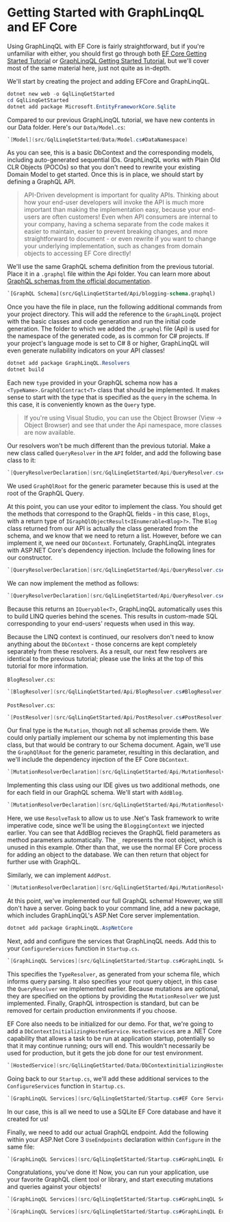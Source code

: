# Getting Started with GraphLinqQL and EF Core

Using GraphLinqQL with EF Core is fairly straightforward, but if you're
unfamiliar with either, you should first go through both [EF Core Getting
Started Tutorial](https://docs.microsoft.com/en-us/ef/core/get-started/) or
[GraphLinqQL Getting Started Tutorial](../tutorial-1), but we'll cover most of
the same material here, just not quite as in-depth.

We'll start by creating the project and adding EFCore and GraphLinqQL.

```powershell
dotnet new web -o GqlLinqGetStarted
cd GqlLinqGetStarted
dotnet add package Microsoft.EntityFrameworkCore.Sqlite
```

Compared to our previous GraphLinqQL tutorial, we have new contents in our Data
folder. Here's our `Data/Model.cs`:

```csharp
`[Model](src/GqlLinqGetStarted/Data/Model.cs#DataNamespace)
```

As you can see, this is a basic DbContext and the corresponding models,
including auto-generated sequential IDs. GraphLinqQL
works with Plain Old CLR Objects (POCOs) so that you don't need to rewrite your
existing Domain Model to get started. Once this is in place, we should start by
defining a GraphQL API.

> API-Driven development is important for quality APIs. Thinking about how your
> end-user developers will invoke the API is much more important than making the
> implementation easy, because your end-users are often customers! Even when API
> consumers are internal to your company, having a schema separate from the code
> makes it easier to maintain, easier to prevent breaking changes, and more
> straightforward to document - or even rewrite if you want to change your
> underlying implementation, such as changes from domain objects to accessing EF
> Core directly!

We'll use the same GraphQL schema definition from the previous tutorial. Place
it in a `.graphql` file within the Api folder. You can learn more about [GraphQL
schemas from the official documentation](https://graphql.org/learn/schema/).

```GraphQL
`[GraphQL Schema](src/GqlLinqGetStarted/Api/blogging-schema.graphql)
```

Once you have the file in place, run the following additional commands from your
project directory. This will add the reference to the `GraphLinqQL` project with
the basic classes and code generation and run the initial code generation. The
folder to which we added the `.graphql` file (Api) is used for the namespace of
the generated code, as is common for C# projects. If your project's language
mode is set to C# 8 or higher, GraphLinqQL will even generate nullability
indicators on your API classes!

```powershell
dotnet add package GraphLinqQL.Resolvers
dotnet build
```
Each new `type` provided in your GraphQL schema now has a
`<TypeName>.GraphQlContract<T>` class that should be implemented. It makes sense
to start with the type that is specified as the `query` in the schema. In this
case, it is conveniently known as the `Query` type.

> If you're using Visual Studio, you can use the Object Browser (View -> Object
> Browser) and see that under the Api namespace, more classes are now available.

Our resolvers won't be much different than the previous tutorial. Make a new
class called `QueryResolver` in the `API` folder, and add the following base
class to it:

```csharp
`[QueryResolverDeclaration](src/GqlLinqGetStarted/Api/QueryResolver.cs#Declaration)
```

We used `GraphQlRoot` for the generic parameter because this is used at the root
of the GraphQL Query.

At this point, you can use your editor to implement the class. You should get
the methods that correspond to the GraphQL fields - in this case, `Blogs`, with
a return type of `IGraphQlObjectResult<IEnumerable<Blog>?>`. The `Blog` class
returned from our API is actually the class generated from the schema, and we
know that we need to return a list. However, before we can implement it, we need
our `DbContext`. Fortunately, GraphLinqQL integrates with ASP.NET Core's
dependency injection. Include the following lines for our constructor.

```csharp
`[QueryResolverDeclaration](src/GqlLinqGetStarted/Api/QueryResolver.cs#DependencyInjection)
```

We can now implement the method as follows:

```csharp
`[QueryResolverDeclaration](src/GqlLinqGetStarted/Api/QueryResolver.cs#Declaration)
```

Because this returns an `IQueryable<T>`, GraphLinqQL automatically uses this to
build LINQ queries behind the scenes. This results in custom-made SQL
corresponding to your end-users' requests when used in this way.

Because the LINQ context is continued, our resolvers don't need to know anything
about the `DbContext` - those concerns are kept completely separately from these
resolvers. As a result, our next few resolvers are identical to the previous
tutorial; please use the links at the top of this tutorial for more information.

`BlogResolver.cs`:

```csharp
`[BlogResolver](src/GqlLinqGetStarted/Api/BlogResolver.cs#BlogResolver)
```

`PostResolver.cs`:

```csharp
`[PostResolver](src/GqlLinqGetStarted/Api/PostResolver.cs#PostResolver)
```

Our final type is the `Mutation`, though not all schemas provide them. We could
only partially implement our schema by not implementing this base class, but
that would be contrary to our Schema document. Again, we'll use the
`GraphQlRoot` for the generic parameter, resulting in this declaration, and
we'll include the dependency injection of the EF Core `DbContext`.

```csharp
`[MutationResolverDeclaration](src/GqlLinqGetStarted/Api/MutationResolver.cs#Declaration)
```

Implementing this class using our IDE gives us two additional methods, one for
each field in our GraphQL schema. We'll start with `AddBlog`.

```csharp
`[MutationResolverDeclaration](src/GqlLinqGetStarted/Api/MutationResolver.cs#AddBlogImplementation)
```

Here, we use `ResolveTask` to allow us to use .Net's Task framework to write
imperative code, since we'll be using the `BloggingContext` we injected earlier.
You can see that AddBlog recieves the GraphQL field parameters as method
parameters automatically. The `_` represents the root object, which is unused in
this example. Other than that, we use the normal EF Core process for adding an
object to the database. We can then return that object for further use with
GraphQL.

Similarly, we can implement `AddPost`.

```csharp
`[MutationResolverDeclaration](src/GqlLinqGetStarted/Api/MutationResolver.cs#AddPostImplementation)
```

At this point, we've implemented our full GraphQL schema! However, we still
don't have a server. Going back to your command line, add a new package, which
includes GraphLinqQL's ASP.Net Core server implementation.

```powershell
dotnet add package GraphLinqQL.AspNetCore
```

Next, add and configure the services that GraphLinqQL needs. Add this to your
`ConfigureServices` function in `Startup.cs`.

```csharp
`[GraphLinqQL Services](src/GqlLinqGetStarted/Startup.cs#GraphLinqQL Services)
```

This specifies the `TypeResolver`, as generated from your schema file, which
informs query parsing. It also specifies your root query object, in this case
the `QueryResolver` we implemented earlier. Because mutations are optional, they
are specified on the options by providing the `MutationResolver` we just
implemented. Finally, GraphQL introspection is standard, but can be removed for
certain production environments if you choose.

EF Core also needs to be initialized for our demo. For that, we're going to add
a `DbContextInitializingHostedService`. `HostedService`s are a .NET Core
capability that allows a task to be run at application startup, potentially so
that it may continue running; ours will end. This wouldn't necessarily be used
for production, but it gets the job done for our test environment.

```csharp
`[HostedService](src/GqlLinqGetStarted/Data/DbContextinitializingHostedService.cs#HostedService)
```

Going back to our `Startup.cs`, we'll add these additional services to the
`ConfigureServices` function in `Startup.cs`.

```csharp
`[GraphLinqQL Services](src/GqlLinqGetStarted/Startup.cs#EF Core Services)
```

In our case, this is all we need to use a SQLite EF Core database and have it
created for us!

Finally, we need to add our actual GraphQL endpoint. Add the following within
your ASP.Net Core 3 `UseEndpoints` declaration within `Configure` in the same
file:

```csharp
`[GraphLinqQL Services](src/GqlLinqGetStarted/Startup.cs#GraphLinqQL Endpoint)
```

Congratulations, you've done it! Now, you can run your application, use your
favorite GraphQL client tool or library, and start executing mutations and
queries against your objects!


```csharp
`[GraphLinqQL Services](src/GqlLinqGetStarted/Startup.cs#GraphLinqQL Services)
```

```csharp
`[GraphLinqQL Services](src/GqlLinqGetStarted/Startup.cs#GraphLinqQL Endpoint)
```

